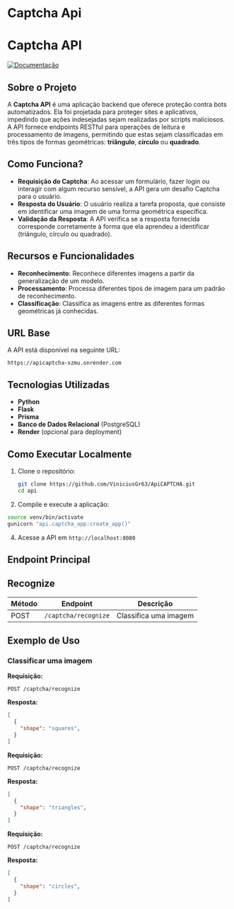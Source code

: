 # Captcha Api

# Captcha API

[![Documentação](https://encrypted-tbn0.gstatic.com/images?q=tbn:ANd9GcS3bXEBwo5YWH0tIyNIQp8ldcdCkhDix5mofA&s)](https://apicaptcha-xzmu.onrender.com/)

## Sobre o Projeto

A **Captcha API** é uma aplicação backend que oferece proteção contra bots automatizados. Ela foi projetada para proteger sites e aplicativos, impedindo que ações indesejadas sejam realizadas por scripts maliciosos. A API fornece endpoints RESTful para operações de leitura e processamento de imagens, permitindo que estas sejam classificadas em três tipos de formas geométricas: **triângulo**, **círculo** ou **quadrado**.

## Como Funciona?

- **Requisição do Captcha**: Ao acessar um formulário, fazer login ou interagir com algum recurso sensível, a API gera um desafio Captcha para o usuário.
- **Resposta do Usuário**: O usuário realiza a tarefa proposta, que consiste em identificar uma imagem de uma forma geométrica específica.
- **Validação da Resposta**: A API verifica se a resposta fornecida corresponde corretamente à forma que ela aprendeu a identificar (triângulo, círculo ou quadrado).

## Recursos e Funcionalidades

- **Reconhecimento**: Reconhece diferentes imagens a partir da generalização de um modelo.
- **Processamento**: Processa diferentes tipos de imagem para um padrão de reconhecimento.
- **Classificação**: Classifica as imagens entre as diferentes formas geométricas já conhecidas.

## URL Base

A API está disponível na seguinte URL:

```
https://apicaptcha-xzmu.onrender.com
```

## Tecnologias Utilizadas

- **Python**
- **Flask**
- **Prisma**
- **Banco de Dados Relacional** (PostgreSQL)
- **Render** (opcional para deployment)



## Como Executar Localmente

1. Clone o repositório:
   ```bash
   git clone https://github.com/ViniciusGr63/ApiCAPTCHA.git
   cd api
   ```
   
2.  Compile e execute a aplicação:
   ```bash
   source venv/bin/activate 
   gunicorn "api.captcha_app:create_app()"
   ```
   
4. Acesse a API em `http://localhost:8080`

## Endpoint Principal

## Recognize

| Método | Endpoint             | Descrição                             |
|--------|----------------------|---------------------------------------|
| POST   | `/captcha/recognize` | Classifica uma imagem                 |



## Exemplo de Uso

### Classificar uma imagem

**Requisição:**

``` http
POST /captcha/recognize
```

**Resposta:**

``` json
[
  {
    "shape": "squares",
  }
]
```
**Requisição:**

``` http
POST /captcha/recognize
```

**Resposta:**

``` json
[
  {
    "shape": "triangles",
  }
]
```
**Requisição:**

``` http
POST /captcha/recognize
```

**Resposta:**

``` json
[
  {
    "shape": "circles",
  }
]
```
